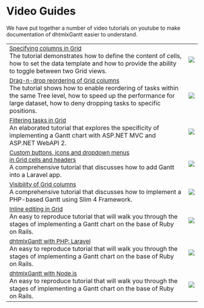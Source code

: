 Video Guides
======

We have put together a number of video tutorials on youtube to make documentation of dhtmlxGantt easier to understand. 


<table style='border-left:none !important;' cellspacing="0" cellpadding="5" border="0">
	<tbody>
    <tr>
        <td>
		    <span style="font-size:15px;"><a href = "https://www.youtube.com/watch?v=-BoznxJmJIo&list=PLKS_XdyIGP4PBrtXbCrkuqeP3-w7G6i4y&index=1">Specifying columns in Grid</a></span>
            <br>
         	The tutorial demonstrates how to define the content of cells, how to set the data template and how to provide the ability to toggle between two Grid views. 
        </td> 
         <td>
        	<a href="https://www.youtube.com/watch?v=-BoznxJmJIo&list=PLKS_XdyIGP4PBrtXbCrkuqeP3-w7G6i4y&index=1"><img src="video_icons/specifying_columns.png"></a>
        </td>
    </tr>	
    <tr>
        <td>
		    <span style="font-size:15px;"><a href = "https://www.youtube.com/watch?v=srtb3nYOb-E&list=PLKS_XdyIGP4PBrtXbCrkuqeP3-w7G6i4y&index=5">Drag-n-drop reordering of Grid columns</a></span>  
            <br>
            The tutorial shows how to enable reordering of tasks within the same Tree level, how to speed up the performance for large dataset, how to deny dropping tasks to specific positions.
        </td>
        <td>
        	<a href="https://www.youtube.com/watch?v=srtb3nYOb-E&list=PLKS_XdyIGP4PBrtXbCrkuqeP3-w7G6i4y&index=5"><img src="video_icons/sorting_reordering.png"></a>
        </td>
    </tr>
    <tr>
        <td>
		    <span style="font-size:15px;"><a href = "https://www.youtube.com/watch?v=LyJ3zKSrmH4&list=PLKS_XdyIGP4PBrtXbCrkuqeP3-w7G6i4y&index=3">Filtering tasks in Grid</a></span>
            <br>
            An elaborated tutorial that explores the specificity of implementing a Gantt chart with ASP.NET MVC and ASP.NET WebAPI 2. 
        </td>
        <td>
        	<a href="https://www.youtube.com/watch?v=LyJ3zKSrmH4&list=PLKS_XdyIGP4PBrtXbCrkuqeP3-w7G6i4y&index=3"><img src="video_icons/filtering_task.png"></a>
        </td>
    </tr>
    <tr>
    	<td>
    		<span style="font-size:15px;"><a href = "https://www.youtube.com/watch?v=IKFTQNOJExY&list=PLKS_XdyIGP4PBrtXbCrkuqeP3-w7G6i4y&index=2">Custom buttons, icons and dropdown menus<br> in Grid cells and headers</a></span>
            <br>            
            A comprehensive tutorial that discusses how to add Gantt into a Laravel app. 
        </td>
        <td>
            <a href="https://www.youtube.com/watch?v=IKFTQNOJExY&list=PLKS_XdyIGP4PBrtXbCrkuqeP3-w7G6i4y&index=2"><img src="video_icons/buttons_icons.png"></a>
        </td>
        </tr>
    <tr>
    	<td>
    		<span style="font-size:15px;"><a href = "https://www.youtube.com/watch?v=rqYrqqoaI_U&list=PLKS_XdyIGP4PBrtXbCrkuqeP3-w7G6i4y&index=4">Visibility of Grid columns</a></span>
            <br>            
            A comprehensive tutorial that discusses how to implement a PHP-based Gantt using Slim 4 Framework.
        </td>
        <td>
            <a href="https://www.youtube.com/watch?v=rqYrqqoaI_U&list=PLKS_XdyIGP4PBrtXbCrkuqeP3-w7G6i4y&index=4"><img src="video_icons/visibility.png"></a>
        </td>
        </tr>
    <tr>
        <td>
		    <span style="font-size:15px;"><a href = "https://www.youtube.com/watch?v=0rIPrC0GtME&list=PLKS_XdyIGP4PBrtXbCrkuqeP3-w7G6i4y&index=6">Inline editing in Grid</a></span>
            <br>
         	An easy to reproduce tutorial that will walk you through the stages of implementing a Gantt chart on the base of Ruby on Rails. 
        </td> 
         <td>
        	<a href="https://www.youtube.com/watch?v=0rIPrC0GtME&list=PLKS_XdyIGP4PBrtXbCrkuqeP3-w7G6i4y&index=6"><img src="video_icons/inline_editing.png"></a>
        </td>
    </tr>
      <tr>
        <td>
		    <span style="font-size:15px;"><a href = "https://www.youtube.com/watch?v=eu5R86a-9jA&list=PLKS_XdyIGP4OIEInbIARVtsYH1CT3oB6w&index=2">dhtmlxGantt with PHP: Laravel</a></span>
            <br>
         	An easy to reproduce tutorial that will walk you through the stages of implementing a Gantt chart on the base of Ruby on Rails. 
        </td> 
         <td>
        	<a href="https://www.youtube.com/watch?v=eu5R86a-9jA&list=PLKS_XdyIGP4OIEInbIARVtsYH1CT3oB6w&index=2"><img src="video_icons/gantt_php.png"></a>
        </td>
    </tr>
      <tr>
        <td>
		    <span style="font-size:15px;"><a href = "https://www.youtube.com/watch?v=D8YzyzBfyP8&list=PLKS_XdyIGP4OIEInbIARVtsYH1CT3oB6w">dhtmlxGantt with Node.js</a></span>
            <br>
         	An easy to reproduce tutorial that will walk you through the stages of implementing a Gantt chart on the base of Ruby on Rails. 
        </td> 
         <td>
        	<a href="https://www.youtube.com/watch?v=D8YzyzBfyP8&list=PLKS_XdyIGP4OIEInbIARVtsYH1CT3oB6w"><img src="video_icons/gantt_node.png"></a>
        </td>
    </tr>	
    </tbody>
</table>
